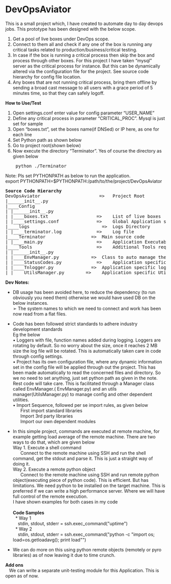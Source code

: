 # DevOpsAviator
This is a small project which, I have created to automate day to day devops jobs.
This prototype has been designed with the below scope. 

1.	Get a pool of live boxes under DevOps scope. 
2.	Connect to them all and check if any one of the box is running any critical tasks related to production/business/critical testing. 
3.	In case if the box is running a critical process then skip the box and process through other boxes.  For this project I have taken “mysql” server as the critical process for instance. But this can be dynamically altered via the configuration file for the project. See source code hierarchy for config file location.
4.	Any boxes that are not running critical process, bring them offline by sending a broad cast message to all users with a grace period of 5 minutes time, so that they can safely logoff.

<b>How to Use/Test </b><br>

1.	Open settings.conf enter value for config parameter “USER_NAME”
2.	Define any critical process in parameter “CRITICAL_PROC”. Mysql is just set for sample
3.	Open “boxes.txt”, set the boxes name(if DNSed) or IP here, as one for each line
4.	Set Python path as shown below
5.	Go to project root(shown below)
6.	Now execute the directory “Terminator”. Yes of course the directory as given below <br>
    <pre> python ./Terminator </pre>
Note: Pls set PYTHONPATH as below to run the application.<br>
export PYTHONPATH=$PYTHONPATH:/path/to/the/project/DevOpsAviator<br>
<pre><b>Source Code Hierarchy</b>
DevOpsAviator		               =>	Project Root
|______init__.py
|____Config
| |______init__.py
| |____boxes.txt		          =>	List of live boxes
| |____settings.conf		      =>	Global Application settings
|____logs			                =>	Logs Directory
| |____terminator.log		      =>	Log file
|____Terminator		            =>	Main source code
| |____main.py			          =>	Application Executable (Main Module)
|____Tools			              =>	Additional Tools required to run the App
| |______init__.py
| |____EnvManager.py	        =>	Class to auto manage the environment settings needed for this Application.
| |____StatusCodes.py		      =>	Application specific status/error/return codes
| |____Tnlogger.py		        =>	Application specific logger
| |____UtilsManager.py	      =>	Application specific Utility Class 
</pre>	

<b>Dev Notes:</b></br>
  *	DB usage has been avoided here, to reduce the dependency (to run obviously you need them) otherwise we would have used DB on the below instances.</br>
       ➢	The system names to which we need to connect and work has been now read from a flat files. </br>
  *	Code has been followed strict standards to adhere industry development standards </br>
       Eg the below </br>
        •	Loggers with file, function names added during logging. Loggers are rotating by default. So no worry about the size, once it               reaches 2 MB size the log file will be rotated. This is automatically taken care in code through config settings.</br>
        •	Project has its own configuration file, where any dynamic information set in the config file will be applied through out the   project. This has been made automatically to read the concerned files and directory. So we no need to set anything, just set python path as given in the note. Rest code will take care. This is facilitated through a Manager class called EnvManager.( EnvManager.py) and an utils manager(UtilsManager.py) to manage config and other dependent utilities.</br>
       •	Import Sequence, followed per se import rules, as given below</br>
              &nbsp;&nbsp;&nbsp;&nbsp;&nbsp;&nbsp;First import standard libraries</t></br>
              &nbsp;&nbsp;&nbsp;&nbsp;&nbsp;&nbsp;Import 3rd party libraries</br>
              &nbsp;&nbsp;&nbsp;&nbsp;&nbsp;&nbsp;Import our own dependent modules</br>


*	In this simple project, commands are executed at remote machine, for example getting load average of the remote machine. There are two ways to do that, which are given below<br>
Way 1.	Execute a shell command </br>
&nbsp;&nbsp;&nbsp;&nbsp;&nbsp;&nbsp;Connect to the remote machine using SSH and run the shell command, get the stdout and parse it. This is just a straight way of doing it.</br>
Way 2.	Execute a remote python object</br>
&nbsp;&nbsp;&nbsp;&nbsp;&nbsp;&nbsp;Connect to the remote machine using SSH and run remote python object(executing piece of python code). This is efficient. But has limitations. We need python to be installed on the target machine. This is preferred if we can write a high performance server. Where we will have full control of the remote execution. </br>
I have shown examples for both cases in my code </br>
<b></br>Code Samples</b></br>
&nbsp;&nbsp;* Way 1 </br>
&nbsp;&nbsp;&nbsp;&nbsp;stdin, stdout, stderr = ssh.exec_command("uptime")</br>
&nbsp;&nbsp;* Way 2</br>
&nbsp;&nbsp;&nbsp;&nbsp;stdin, stdout, stderr = ssh.exec_command("python -c \"import os; load=os.getloadavg(); print load\"")</br>

*	We can do more on this using python remote objects (remotely or pyro libraries) as of now leaving it due to time crunch.

<b>Add ons</b></br>
&nbsp;&nbsp;&nbsp;We can write a separate unit-testing module for this Application. This is open as of now.


